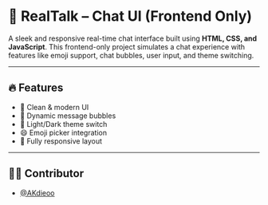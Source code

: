 # 💬 RealTalk – Chat UI (Frontend Only)

A sleek and responsive real-time chat interface built using **HTML, CSS, and JavaScript**. This frontend-only project simulates a chat experience with features like emoji support, chat bubbles, user input, and theme switching.

---

## 🔥 Features

- 🧼 Clean & modern UI
- 💬 Dynamic message bubbles
- 🎨 Light/Dark theme switch
- 😄 Emoji picker integration
- 📱 Fully responsive layout

---

## 👨‍💻 Contributor

- [@AKdieoo](https://github.com/AKdieoo)


